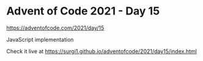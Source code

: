 # Advent of Code 2021 - Day 15

https://adventofcode.com/2021/day/15

JavaScript implementation

Check it live at https://surgi1.github.io/adventofcode/2021/day15/index.html